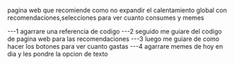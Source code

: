 pagina web que recomiende como no expandir el calentamiento global con recomendaciones,selecciones para ver cuanto consumes y memes

---1 agarrare una referencia de codigo
---2 seguido me guiare del codigo de pagina web para las recomendaciones
---3 luego me guiare de como hacer los botones para ver cuanto gastas
---4 agarrare memes de hoy en dia y les pondre la opcion de texto
